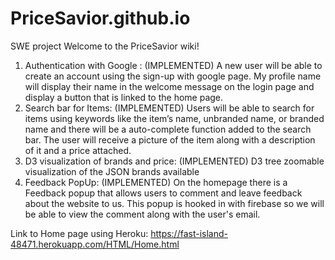 # PriceSavior.github.io
SWE project 
Welcome to the PriceSavior wiki!



1. Authentication with Google :   (IMPLEMENTED)
         A new user will be able to create an account using the sign-up with google page. My profile name will display their name in the welcome message on the login page and display a button that is linked to the home page.
2. Search bar for Items:  (IMPLEMENTED)
	    Users will be able to search for items using keywords like the item’s  name, unbranded name, or branded name and there will be a auto-complete function added to the search bar. The user will receive a picture of the item along with a description of it and a price attached.
3. D3 visualization of brands and price: (IMPLEMENTED)
        D3 tree zoomable visualization of the JSON brands available
4. Feedback PopUp: (IMPLEMENTED)
        On the homepage there is a Feedback popup that allows users to comment and leave feedback about the website to us. This popup is hooked in with firebase so we will be able to view the comment along with the user's email.

Link to Home page using Heroku: https://fast-island-48471.herokuapp.com/HTML/Home.html